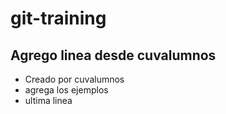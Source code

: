 # git-training  
## Agrego linea desde cuvalumnos


* Creado por cuvalumnos
* agrega los ejemplos
* ultima linea